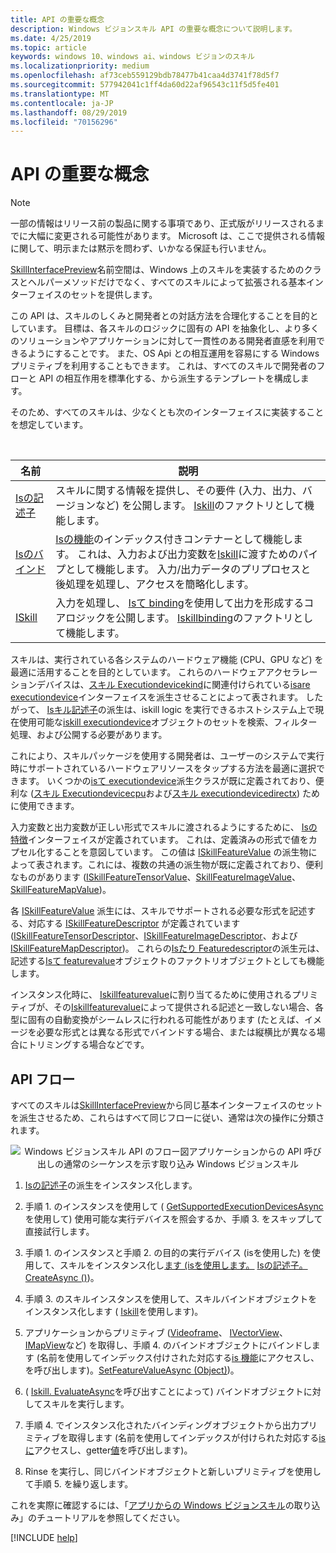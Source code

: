 ```yaml
---
title: API の重要な概念
description: Windows ビジョンスキル API の重要な概念について説明します。
ms.date: 4/25/2019
ms.topic: article
keywords: windows 10、windows ai、windows ビジョンのスキル
ms.localizationpriority: medium
ms.openlocfilehash: af73ceb559129bdb78477b41caa4d3741f78d5f7
ms.sourcegitcommit: 577942041c1ff4da60d22af96543c11f5d5fe401
ms.translationtype: MT
ms.contentlocale: ja-JP
ms.lasthandoff: 08/29/2019
ms.locfileid: "70156296"
---
```

# <a name="important-api-concepts"></a>API の重要な概念

> [!NOTE]
> 一部の情報はリリース前の製品に関する事項であり、正式版がリリースされるまでに大幅に変更される可能性があります。 Microsoft は、ここで提供される情報に関して、明示または黙示を問わず、いかなる保証も行いません。

[SkillInterfacePreview](https://docs.microsoft.com/dotnet/api/microsoft.ai.skills.skillinterfacepreview)名前空間は、Windows 上のスキルを実装するためのクラスとヘルパーメソッドだけでなく、すべてのスキルによって拡張される基本インターフェイスのセットを提供します。

この API は、スキルのしくみと開発者との対話方法を合理化することを目的としています。 目標は、各スキルのロジックに固有の API を抽象化し、より多くのソリューションやアプリケーションに対して一貫性のある開発者直感を利用できるようにすることです。 また、OS Api との相互運用を容易にする Windows プリミティブを利用することもできます。 これは、すべてのスキルで開発者のフローと API の相互作用を標準化する、から派生するテンプレートを構成します。

そのため、すべてのスキルは、少なくとも次のインターフェイスに実装することを想定しています。

<br/>

| 名前 | 説明 |
|------|-------------|
| [Isの記述子](https://docs.microsoft.com/dotnet/api/microsoft.ai.skills.skillinterfacepreview.iskilldescriptor) | スキルに関する情報を提供し、その要件 (入力、出力、バージョンなど) を公開します。 [Iskill](https://docs.microsoft.com/dotnet/api/microsoft.ai.skills.skillinterfacepreview.iskill)のファクトリとして機能します。 |
| [Isのバインド](https://docs.microsoft.com/dotnet/api/microsoft.ai.skills.skillinterfacepreview.iskillbinding) | [Isの機能](https://docs.microsoft.com/dotnet/api/microsoft.ai.skills.skillinterfacepreview.iskillfeature)のインデックス付きコンテナーとして機能します。 これは、入力および出力変数を[Iskill](https://docs.microsoft.com/dotnet/api/microsoft.ai.skills.skillinterfacepreview.iskill)に渡すためのパイプとして機能します。 入力/出力データのプリプロセスと後処理を処理し、アクセスを簡略化します。 |
| [ISkill](https://docs.microsoft.com/dotnet/api/microsoft.ai.skills.skillinterfacepreview.iskill) | 入力を処理し、 [Isて binding](https://docs.microsoft.com/dotnet/api/microsoft.ai.skills.skillinterfacepreview.iskillbinding)を使用して出力を形成するコアロジックを公開します。 [Iskillbinding](https://docs.microsoft.com/dotnet/api/microsoft.ai.skills.skillinterfacepreview.iskillbinding)のファクトリとして機能します。 |

スキルは、実行されている各システムのハードウェア機能 (CPU、GPU など) を最適に活用することを目的としています。 これらのハードウェアアクセラレーションデバイスは、[スキル Executiondevicekind](https://docs.microsoft.com/dotnet/api/microsoft.ai.skills.skillinterfacepreview.skillexecutiondevicekind)に関連付けられている[isare executiondevice](https://docs.microsoft.com/dotnet/api/microsoft.ai.skills.skillinterfacepreview.iskillexecutiondevice)インターフェイスを派生させることによって表されます。 したがって、 [Isキル](https://docs.microsoft.com/dotnet/api/microsoft.ai.skills.skillinterfacepreview.iskill)[記述子](https://docs.microsoft.com/dotnet/api/microsoft.ai.skills.skillinterfacepreview.iskilldescriptor)の派生は、iskill logic を実行できるホストシステム上で現在使用可能な[iskill executiondevice](https://docs.microsoft.com/dotnet/api/microsoft.ai.skills.skillinterfacepreview.iskillexecutiondevice)オブジェクトのセットを検索、フィルター処理、および公開する必要があります。

これにより、スキルパッケージを使用する開発者は、ユーザーのシステムで実行時にサポートされているハードウェアリソースをタップする方法を最適に選択できます。 いくつかの[isて executiondevice](https://docs.microsoft.com/dotnet/api/microsoft.ai.skills.skillinterfacepreview.iskillexecutiondevice)派生クラスが既に定義されており、便利な ([スキル Executiondevicecpu](https://docs.microsoft.com/dotnet/api/microsoft.ai.skills.skillinterfacepreview.skillexecutiondevicecpu)および[スキル executiondevicedirectx](https://docs.microsoft.com/dotnet/api/microsoft.ai.skills.skillinterfacepreview.skillexecutiondevicedirectx)) ために使用できます。

入力変数と出力変数が正しい形式でスキルに渡されるようにするために、 [Isの特徴](https://docs.microsoft.com/dotnet/api/microsoft.ai.skills.skillinterfacepreview.iskillfeature)インターフェイスが定義されています。 これは、定義済みの形式で値をカプセル化することを意図しています。 この値は [ISkillFeatureValue](https://docs.microsoft.com/dotnet/api/microsoft.ai.skills.skillinterfacepreview.iskillfeaturevalue) の派生物によって表されます。これには、複数の共通の派生物が既に定義されており、便利なものがあります ([ISkillFeatureTensorValue](https://docs.microsoft.com/dotnet/api/microsoft.ai.skills.skillinterfacepreview.iskillfeaturetensorvalue)、[SkillFeatureImageValue](https://docs.microsoft.com/dotnet/api/microsoft.ai.skills.skillinterfacepreview.skillfeatureimagevalue)、[SkillFeatureMapValue](https://docs.microsoft.com/dotnet/api/microsoft.ai.skills.skillinterfacepreview.skillfeaturemapvalue))。

各 [ISkillFeatureValue](https://docs.microsoft.com/dotnet/api/microsoft.ai.skills.skillinterfacepreview.iskillfeaturevalue) 派生には、スキルでサポートされる必要な形式を記述する、対応する [ISkillFeatureDescriptor](https://docs.microsoft.com/dotnet/api/microsoft.ai.skills.skillinterfacepreview.iskillfeaturedescriptor) が定義されています ([ISkillFeatureTensorDescriptor](https://docs.microsoft.com/dotnet/api/microsoft.ai.skills.skillinterfacepreview.iskillfeaturetensordescriptor)、[ISkillFeatureImageDescriptor](https://docs.microsoft.com/dotnet/api/microsoft.ai.skills.skillinterfacepreview.iskillfeatureimagedescriptor)、および [ISkillFeatureMapDescriptor](https://docs.microsoft.com/dotnet/api/microsoft.ai.skills.skillinterfacepreview.iskillfeaturemapdescriptor))。 これらの[Isたり Featuredescriptor](https://docs.microsoft.com/dotnet/api/microsoft.ai.skills.skillinterfacepreview.iskillfeaturedescriptor)の派生元は、記述する[Isて featurevalue](https://docs.microsoft.com/dotnet/api/microsoft.ai.skills.skillinterfacepreview.iskillfeaturevalue)オブジェクトのファクトリオブジェクトとしても機能します。

インスタンス化時に、 [Iskillfeaturevalue](https://docs.microsoft.com/dotnet/api/microsoft.ai.skills.skillinterfacepreview.iskillfeaturevalue)に割り当てるために使用されるプリミティブが、その[Iskillfeaturevalue](https://docs.microsoft.com/dotnet/api/microsoft.ai.skills.skillinterfacepreview.iskillfeaturedescriptor)によって提供される記述と一致しない場合、各型に固有の自動変換がシームレスに行われる可能性があります (たとえば、イメージを必要な形式とは異なる形式でバインドする場合、または縦横比が異なる場合にトリミングする場合などです。

## API フロー<a name="APIFlow"></a>

すべてのスキルは[SkillInterfacePreview](https://docs.microsoft.com/dotnet/api/microsoft.ai.skills.skillinterfacepreview)から同じ基本インターフェイスのセットを派生させるため、これらはすべて同じフローに従い、通常は次の操作に分類されます。

<div style="text-align:center" markdown="1">

![Windows ビジョンスキル API のフロー図アプリケーションからの API 呼び出しの通常のシーケンスを示す取り込み Windows ビジョンスキル](../images/vision-skills-flow.png)

</div>

1) [Isの記述子](https://docs.microsoft.com/dotnet/api/microsoft.ai.skills.skillinterfacepreview.iskilldescriptor)の派生をインスタンス化します。

2) 手順 1. のインスタンスを使用して ( [GetSupportedExecutionDevicesAsync](https://docs.microsoft.com/dotnet/api/microsoft.ai.skills.skillinterfacepreview.iskilldescriptor.getsupportedexecutiondevicesasync)を使用して) 使用可能な実行デバイスを照会するか、手順 3. をスキップして直接試行します。

3) 手順 1. のインスタンスと手順 2. の目的の実行デバイス (isを使用した) を使用して、スキルをインスタンス化し[ます (isを使用します。](https://docs.microsoft.com/dotnet/api/microsoft.ai.skills.skillinterfacepreview.iskilldescriptor.createskillasync) [Isの記述子。 CreateAsync ()](https://docs.microsoft.com/dotnet/api/microsoft.ai.skills.skillinterfacepreview.iskilldescriptor.createskillasync))。

4) 手順 3. のスキルインスタンスを使用して、スキルバインドオブジェクトをインスタンス化します ( [Iskill](https://docs.microsoft.com/dotnet/api/microsoft.ai.skills.skillinterfacepreview.iskill.createskillbindingasync)を使用します)。

5) アプリケーションからプリミティブ ([Videoframe](https://docs.microsoft.com/uwp/api/windows.media.videoframe)、 [IVectorView](https://docs.microsoft.com/uwp/api/windows.foundation.collections.ivectorview_t_)、 [IMapView](https://docs.microsoft.com/uwp/api/windows.foundation.collections.imapview_k_v_)など) を取得し、手順 4. のバインドオブジェクトにバインドします (名前を使用してインデックス付けされた対応する[is 機能](https://docs.microsoft.com/dotnet/api/microsoft.ai.skills.skillinterfacepreview.iskillfeature)にアクセスし、を呼び出します)。[SetFeatureValueAsync (Object)](https://docs.microsoft.com/dotnet/api/microsoft.ai.skills.skillinterfacepreview.iskillfeature.setfeaturevalueasync))。

6) ( [Iskill. EvaluateAsync](https://docs.microsoft.com/dotnet/api/microsoft.ai.skills.skillinterfacepreview.iskill.evaluateasync)を呼び出すことによって) バインドオブジェクトに対してスキルを実行します。

7) 手順 4. でインスタンス化されたバインディングオブジェクトから出力プリミティブを取得します (名前を使用してインデックスが付けられた対応する[isに](https://docs.microsoft.com/dotnet/api/microsoft.ai.skills.skillinterfacepreview.iskillfeature)アクセスし、getter[値](https://docs.microsoft.com/dotnet/api/microsoft.ai.skills.skillinterfacepreview.iskillfeature.featurevalue)を呼び出します)。

8) Rinse を実行し、同じバインドオブジェクトと新しいプリミティブを使用して手順 5. を繰り返します。

これを実際に確認するには、「[アプリからの Windows ビジョンスキル](tutorial1.md)の取り込み」のチュートリアルを参照してください。

[!INCLUDE [help](../includes/get-help-vision.md)]
